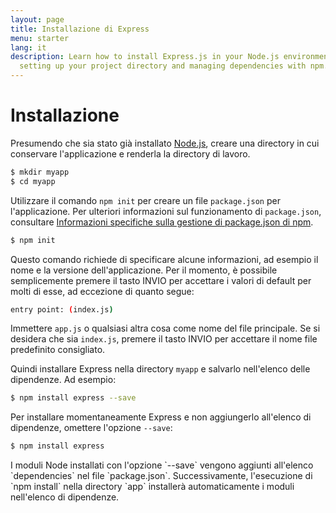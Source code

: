 ```yaml
---
layout: page
title: Installazione di Express
menu: starter
lang: it
description: Learn how to install Express.js in your Node.js environment, including
  setting up your project directory and managing dependencies with npm.
---
```


# Installazione

Presumendo che sia stato già installato [Node.js](https://nodejs.org/), creare una directory in cui conservare l'applicazione e renderla la directory di lavoro.

```bash
$ mkdir myapp
$ cd myapp
```

Utilizzare il comando `npm init` per creare un file `package.json` per l'applicazione.
Per ulteriori informazioni sul funzionamento di `package.json`, consultare [Informazioni specifiche sulla gestione di package.json di npm](https://docs.npmjs.com/files/package.json).

```bash
$ npm init
```

Questo comando richiede di specificare alcune informazioni, ad esempio il nome e la versione dell'applicazione.
Per il momento, è possibile semplicemente premere il tasto INVIO per accettare i valori di default per molti di esse, ad eccezione di quanto segue:

```bash
entry point: (index.js)
```

Immettere `app.js` o qualsiasi altra cosa come nome del file principale. Se si desidera che sia `index.js`, premere il tasto INVIO per accettare il nome file predefinito consigliato.

Quindi installare Express nella directory `myapp` e salvarlo nell'elenco delle dipendenze. Ad esempio:

```bash
$ npm install express --save
```

Per installare momentaneamente Express e non aggiungerlo all'elenco di dipendenze, omettere l'opzione `--save`:

```bash
$ npm install express
```

<div class="doc-box doc-info" markdown="1">
I moduli Node installati con l'opzione `--save` vengono aggiunti all'elenco `dependencies` nel file `package.json`.
Successivamente, l'esecuzione di `npm install` nella directory `app` installerà automaticamente i moduli nell'elenco di dipendenze.
</div>
